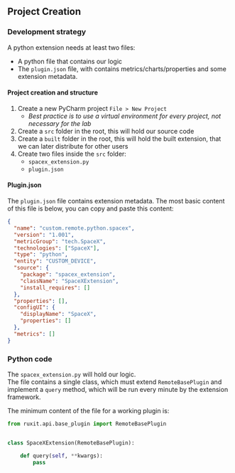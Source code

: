 ## Project Creation

### Development strategy

A python extension needs at least two files:

* A python file that contains our logic
* The `plugin.json` file, with contains metrics/charts/properties and some extension metadata.


#### Project creation and structure

1. Create a new PyCharm project `File > New Project`
   * *Best practice is to use a virtual environment for every project, not necessary for the lab*
2. Create a `src` folder in the root, this will hold our source code
3. Create a `built` folder in the root, this will hold the built extension, that we can later distribute for other users
4. Create two files inside the `src` folder:
   * `spacex_extension.py`
   * `plugin.json`
   

#### Plugin.json

The `plugin.json` file contains extension metadata.
The most basic content of this file is below, you can copy and paste this content:

```json
{
  "name": "custom.remote.python.spacex",
  "version": "1.001",
  "metricGroup": "tech.SpaceX",
  "technologies": ["SpaceX"],
  "type": "python",
  "entity": "CUSTOM_DEVICE",
  "source": {
    "package": "spacex_extension",
    "className": "SpaceXExtension",
    "install_requires": []
  },
  "properties": [],
  "configUI": {
    "displayName": "SpaceX",
    "properties": []
  },
  "metrics": []
}
```

### Python code

The `spacex_extension.py` will hold our logic.  
The file contains a single class, which must extend `RemoteBasePlugin` and implement a `query` method, which will be run every minute by the extension framework.
  
  
The minimum content of the file for a working plugin is:

```python
from ruxit.api.base_plugin import RemoteBasePlugin


class SpaceXExtension(RemoteBasePlugin):

    def query(self, **kwargs):
        pass

```


